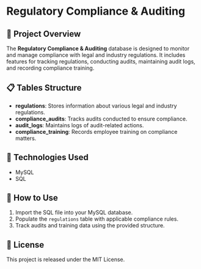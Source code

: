# Regulatory Compliance & Auditing
 
## 📌 Project Overview
The **Regulatory Compliance & Auditing** database is designed to monitor and manage compliance with legal and industry regulations. It includes features for tracking regulations, conducting audits, maintaining audit logs, and recording compliance training.

## 📋 Tables Structure
- **regulations**: Stores information about various legal and industry regulations.
- **compliance_audits**: Tracks audits conducted to ensure compliance.
- **audit_logs**: Maintains logs of audit-related actions.
- **compliance_training**: Records employee training on compliance matters.

## 🔧 Technologies Used
- MySQL
- SQL

## 🚀 How to Use
1. Import the SQL file into your MySQL database.
2. Populate the `regulations` table with applicable compliance rules.
3. Track audits and training data using the provided structure.

## 📜 License
This project is released under the MIT License.
